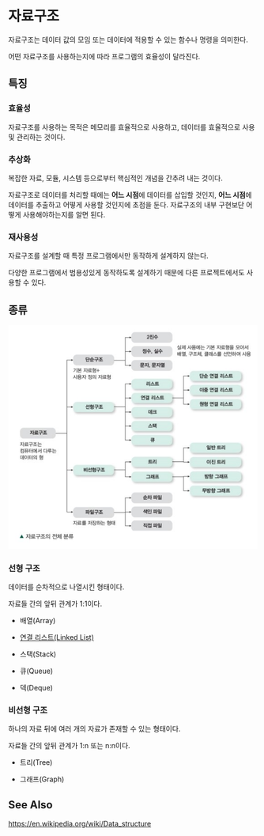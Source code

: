 # 자료구조

자료구조는 데이터 값의 모임 또는 데이터에 적용할 수 있는 함수나 명령을 의미한다. 

어떤 자료구조를 사용하는지에 따라 프로그램의 효율성이 달라진다.

## 특징
### 효율성
자료구조를 사용하는 목적은 메모리를 효율적으로 사용하고, 데이터를 효율적으로 사용 및 관리하는 것이다. 

### 추상화
복잡한 자료, 모듈, 시스템 등으로부터 핵심적인 개념을 간추려 내는 것이다.

자료구조로 데이터를 처리할 때에는 **어느 시점**에 데이터를 삽입할 것인지, **어느 시점**에 데이터를 추출하고 어떻게 사용할 것인지에 초점을 둔다. 자료구조의 내부 구현보단 어떻게 사용해야하는지를 알면 된다. 

### 재사용성
자료구조를 설계할 때 특정 프로그램에서만 동작하게 설계하지 않는다. 

다양한 프로그램에서 범용성있게 동작하도록 설계하기 때문에 다른 프로젝트에서도 사용할 수 있다. 

## 종류
![자료구조 종류](./img/type-of-data-structure.png)

### 선형 구조
데이터를 순차적으로 나열시킨 형태이다.

자료들 간의 앞뒤 관계가 1:1이다.

- 배열(Array)

- [연결 리스트(Linked List)](/Data-Structure/Linked-List.md)

- 스택(Stack)

- 큐(Queue)

- 덱(Deque)

### 비선형 구조
하나의 자료 뒤에 여러 개의 자료가 존재할 수 있는 형태이다.

자료들 간의 앞뒤 관계가 1:n 또는 n:n이다. 

- 트리(Tree)

- 그래프(Graph)

## See Also

https://en.wikipedia.org/wiki/Data_structure